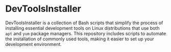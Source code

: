 # DevToolsInstaller

DevToolsInstaller is a collection of Bash scripts that simplify the process of installing essential development tools on Linux distributions that use both `apt` and `yum` package managers. This repository includes scripts to automate the installation of commonly used tools, making it easier to set up your development environment.

